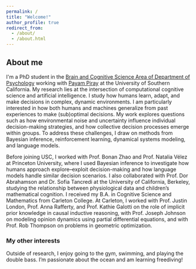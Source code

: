 ```yaml
---
permalink: /
title: "Welcome!"
author_profile: true
redirect_from: 
  - /about/
  - /about.html
---
```


## About me
I'm a PhD student in the [Brain and Cognitive Science Area of Department of Psychology](https://dornsife.usc.edu/psyc/brain-and-cognitive-science/) working with [Payam Piray](https://www.piraylab.com/) at the University of Southern California. My research lies at the intersection of computational cognitive science and artificial intelligence. I study how humans learn, adapt, and make decisions in complex, dynamic environments. I am particularly interested in how both humans and machines generalize from past experiences to make (sub)optimal decisions. My work explores questions such as how environmental noise and uncertainty influence individual decision-making strategies, and how collective decision processes emerge within groups. To address these challenges, I draw on methods from Bayesian inference, reinforcement learning, dynamical systems modeling, and language models.

Before joining USC, I worked with Prof. Bonan Zhao and Prof. Natalia Vélez at Princeton University, where I used Bayesian inference to investigate how humans approach explore–exploit decision-making and how language models handle similar decision scenarios. I also collaborated with Prof. Dor Abrahamson and Dr. Sofia Tancredi at the University of California, Berkeley, studying the relationship between physiological data and children’s mathematical cognition. I received my B.A. in Cognitive Science and Mathematics from Carleton College. At Carleton, I worked with Prof. Justin London, Prof. Anna Rafferty, and Prof. Kathie Galotti on the role of implicit prior knowledge in causal inductive reasoning, with Prof. Joseph Johnson on modeling opinion dynamics using partial differential equations, and with Prof. Rob Thompson on problems in geometric optimization. 

### My other interests 
Outside of research, I enjoy going to the gym, swimming, and playing the double bass. I’m passionate about the ocean and am learning freediving! 